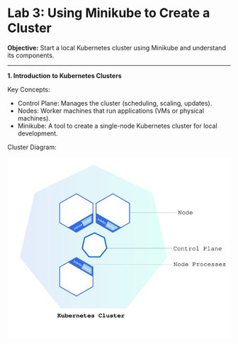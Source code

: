 # Lab 3: Using Minikube to Create a Cluster

**Objective:** Start a local Kubernetes cluster using Minikube and understand its components.

------- 

**1. Introduction to Kubernetes Clusters**

Key Concepts:

- Control Plane: Manages the cluster (scheduling, scaling, updates).
- Nodes: Worker machines that run applications (VMs or physical machines).
- Minikube: A tool to create a single-node Kubernetes cluster for local development.

Cluster Diagram:

![Cluster Diagram](./assets/module_01_cluster.svg)
